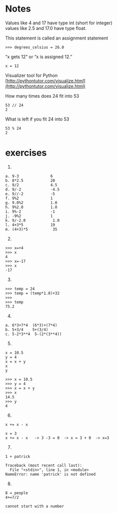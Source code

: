 # Notes


Values like 4 and 17 have type int (short for integer)  
values like 2.5 and 17.0 have type float.

This statement is called an assignment statement
```
>>> degrees_celsius = 26.0
```

“x gets 12” or “x is assigned 12.”
```
x = 12
```


Visualizer tool for Python   
[http://pythontutor.com/visualize.html](http://pythontutor.com/visualize.html)

How many times does 24 fit into 53
```
53 // 24
2
```

What is left if you fit 24 into 53
```
53 % 24
2
```

# exercises
1.
```
a. 9-3              6
b. 8*2.5            20  
c. 9/2              4.5
d. 9/-2             -4.5
e. 9//-2            -5
f. 9%2              1
g. 9.0%2            1.0
h. 9%2.0            1.0
i. 9%-2             -1
j. -9%2             1
k. 9/-2.0            1.0
l. 4+3*5            19
m. (4+3)*5           35
```
2. 
```
>>> x=+4
>>> x
4
>>> x=-17
>>> x
-17
```

3.
```
>>> temp = 24
>>> temp = (temp*1.8)+32
>>> 
>>> temp
75.2
```
4. 
```
a. 6*3+7*4  (6*3)+(7*4)          
b. 5+3/4    5+(3/4)
c. 5-2*3**4  5-(2*(3**4))
```

5.
```
x = 10.5
y = 4
x = x + y
x
y

>>> x = 10.5
>>> y = 4
>>> x = x + y
>>> x
14.5
>>> y
4
```

6.
```
x += x - x

x = 3
x += x - x   -> 3 -3 = 0  -> x = 3 + 0  -> x=3
```

7. 
```
1 + patrick

Traceback (most recent call last):
  File "<stdin>", line 1, in <module>
NameError: name 'patrick' is not defined
```

8. 
```
8 = people
4+=7/2

cannot start with a number
```

